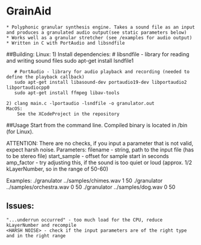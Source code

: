 # GrainAid
    * Polyphonic granular synthesis engine. Takes a sound file as an input and produces a granulated audio output(see static parameters below)
    * Works well as a granular stretcher (see /examples for audio output)
    * Written in C with PortAudio and libsndfile

##Building:
    Linux:
    1) Install dependencies:
       # libsndfile - library for reading and writing sound files
       sudo apt-get install lsndfile1

       # PortAudio - library for audio playback and recording (needed to define the playback callback)
       sudo apt-get install libasound-dev portaudio19-dev libportaudio2 libportaudiocpp0
       sudo apt-get install ffmpeg libav-tools

    2) clang main.c -lportaudio -lsndfile -o granulator.out
    MacOS:
        See the XCodeProject in the repository

##Usage
Start from the command line. Compiled binary is located in /bin (for Linux). 

ATTENTION: There are no checks, if you input a parameter that is not valid, expect harsh noise.
Parameters:
        filename - string, path to the input file (has to be stereo file)
        start_sample - offset for sample start in seconds
        amp_factor - try adjusting this, if the sound is too quiet or loud (approx. 1/2 kLayerNumber, so in the range of 50-60)

Examples:
        ./granulator ../samples/chimes.wav 1 50
        ./granulator ../samples/orchestra.wav 0 50
        ./granulator ../samples/dog.wav 0 50

## Issues:
    "...underrun occurred" - too much load for the CPU, reduce kLayerNumber and recompile 
    <HARSH NOISE> - check if the input parameters are of the right type and in the right range
